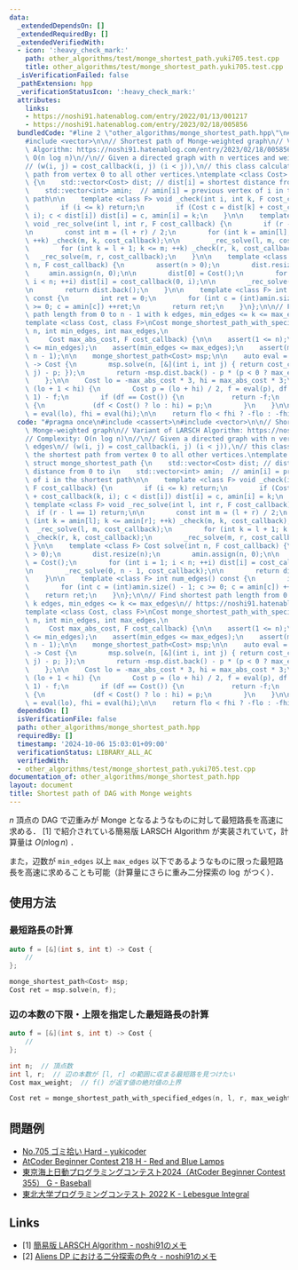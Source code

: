 ```yaml
---
data:
  _extendedDependsOn: []
  _extendedRequiredBy: []
  _extendedVerifiedWith:
  - icon: ':heavy_check_mark:'
    path: other_algorithms/test/monge_shortest_path.yuki705.test.cpp
    title: other_algorithms/test/monge_shortest_path.yuki705.test.cpp
  _isVerificationFailed: false
  _pathExtension: hpp
  _verificationStatusIcon: ':heavy_check_mark:'
  attributes:
    links:
    - https://noshi91.hatenablog.com/entry/2022/01/13/001217
    - https://noshi91.hatenablog.com/entry/2023/02/18/005856
  bundledCode: "#line 2 \"other_algorithms/monge_shortest_path.hpp\"\n#include <cassert>\n\
    #include <vector>\n\n// Shortest path of Monge-weighted graph\n// Variant of LARSCH\
    \ Algorithm: https://noshi91.hatenablog.com/entry/2023/02/18/005856\n// Complexity:\
    \ O(n log n)\n//\n// Given a directed graph with n vertices and weighted edges\n\
    // (w(i, j) = cost_callback(i, j) (i < j)),\n// this class calculates the shortest\
    \ path from vertex 0 to all other vertices.\ntemplate <class Cost> struct monge_shortest_path\
    \ {\n    std::vector<Cost> dist; // dist[i] = shortest distance from 0 to i\n\
    \    std::vector<int> amin;  // amin[i] = previous vertex of i in the shortest\
    \ path\n\n    template <class F> void _check(int i, int k, F cost_callback) {\n\
    \        if (i <= k) return;\n        if (Cost c = dist[k] + cost_callback(k,\
    \ i); c < dist[i]) dist[i] = c, amin[i] = k;\n    }\n\n    template <class F>\
    \ void _rec_solve(int l, int r, F cost_callback) {\n        if (r - l == 1) return;\n\
    \n        const int m = (l + r) / 2;\n        for (int k = amin[l]; k <= amin[r];\
    \ ++k) _check(m, k, cost_callback);\n\n        _rec_solve(l, m, cost_callback);\n\
    \        for (int k = l + 1; k <= m; ++k) _check(r, k, cost_callback);\n     \
    \   _rec_solve(m, r, cost_callback);\n    }\n\n    template <class F> Cost solve(int\
    \ n, F cost_callback) {\n        assert(n > 0);\n        dist.resize(n);\n   \
    \     amin.assign(n, 0);\n\n        dist[0] = Cost();\n        for (int i = 1;\
    \ i < n; ++i) dist[i] = cost_callback(0, i);\n\n        _rec_solve(0, n - 1, cost_callback);\n\
    \n        return dist.back();\n    }\n\n    template <class F> int num_edges()\
    \ const {\n        int ret = 0;\n        for (int c = (int)amin.size() - 1; c\
    \ >= 0; c = amin[c]) ++ret;\n        return ret;\n    }\n};\n\n// Find shortest\
    \ path length from 0 to n - 1 with k edges, min_edges <= k <= max_edges\n// https://noshi91.hatenablog.com/entry/2022/01/13/001217\n\
    template <class Cost, class F>\nCost monge_shortest_path_with_specified_edges(int\
    \ n, int min_edges, int max_edges,\n                                         \
    \     Cost max_abs_cost, F cost_callback) {\n\n    assert(1 <= n);\n    assert(0\
    \ <= min_edges);\n    assert(min_edges <= max_edges);\n    assert(max_edges <=\
    \ n - 1);\n\n    monge_shortest_path<Cost> msp;\n\n    auto eval = [&](Cost p)\
    \ -> Cost {\n        msp.solve(n, [&](int i, int j) { return cost_callback(i,\
    \ j) - p; });\n        return -msp.dist.back() - p * (p < 0 ? max_edges : min_edges);\n\
    \    };\n\n    Cost lo = -max_abs_cost * 3, hi = max_abs_cost * 3;\n\n    while\
    \ (lo + 1 < hi) {\n        Cost p = (lo + hi) / 2, f = eval(p), df = eval(p +\
    \ 1) - f;\n        if (df == Cost()) {\n            return -f;\n        } else\
    \ {\n            (df < Cost() ? lo : hi) = p;\n        }\n    }\n\n    Cost flo\
    \ = eval(lo), fhi = eval(hi);\n\n    return flo < fhi ? -flo : -fhi;\n}\n"
  code: "#pragma once\n#include <cassert>\n#include <vector>\n\n// Shortest path of\
    \ Monge-weighted graph\n// Variant of LARSCH Algorithm: https://noshi91.hatenablog.com/entry/2023/02/18/005856\n\
    // Complexity: O(n log n)\n//\n// Given a directed graph with n vertices and weighted\
    \ edges\n// (w(i, j) = cost_callback(i, j) (i < j)),\n// this class calculates\
    \ the shortest path from vertex 0 to all other vertices.\ntemplate <class Cost>\
    \ struct monge_shortest_path {\n    std::vector<Cost> dist; // dist[i] = shortest\
    \ distance from 0 to i\n    std::vector<int> amin;  // amin[i] = previous vertex\
    \ of i in the shortest path\n\n    template <class F> void _check(int i, int k,\
    \ F cost_callback) {\n        if (i <= k) return;\n        if (Cost c = dist[k]\
    \ + cost_callback(k, i); c < dist[i]) dist[i] = c, amin[i] = k;\n    }\n\n   \
    \ template <class F> void _rec_solve(int l, int r, F cost_callback) {\n      \
    \  if (r - l == 1) return;\n\n        const int m = (l + r) / 2;\n        for\
    \ (int k = amin[l]; k <= amin[r]; ++k) _check(m, k, cost_callback);\n\n      \
    \  _rec_solve(l, m, cost_callback);\n        for (int k = l + 1; k <= m; ++k)\
    \ _check(r, k, cost_callback);\n        _rec_solve(m, r, cost_callback);\n   \
    \ }\n\n    template <class F> Cost solve(int n, F cost_callback) {\n        assert(n\
    \ > 0);\n        dist.resize(n);\n        amin.assign(n, 0);\n\n        dist[0]\
    \ = Cost();\n        for (int i = 1; i < n; ++i) dist[i] = cost_callback(0, i);\n\
    \n        _rec_solve(0, n - 1, cost_callback);\n\n        return dist.back();\n\
    \    }\n\n    template <class F> int num_edges() const {\n        int ret = 0;\n\
    \        for (int c = (int)amin.size() - 1; c >= 0; c = amin[c]) ++ret;\n    \
    \    return ret;\n    }\n};\n\n// Find shortest path length from 0 to n - 1 with\
    \ k edges, min_edges <= k <= max_edges\n// https://noshi91.hatenablog.com/entry/2022/01/13/001217\n\
    template <class Cost, class F>\nCost monge_shortest_path_with_specified_edges(int\
    \ n, int min_edges, int max_edges,\n                                         \
    \     Cost max_abs_cost, F cost_callback) {\n\n    assert(1 <= n);\n    assert(0\
    \ <= min_edges);\n    assert(min_edges <= max_edges);\n    assert(max_edges <=\
    \ n - 1);\n\n    monge_shortest_path<Cost> msp;\n\n    auto eval = [&](Cost p)\
    \ -> Cost {\n        msp.solve(n, [&](int i, int j) { return cost_callback(i,\
    \ j) - p; });\n        return -msp.dist.back() - p * (p < 0 ? max_edges : min_edges);\n\
    \    };\n\n    Cost lo = -max_abs_cost * 3, hi = max_abs_cost * 3;\n\n    while\
    \ (lo + 1 < hi) {\n        Cost p = (lo + hi) / 2, f = eval(p), df = eval(p +\
    \ 1) - f;\n        if (df == Cost()) {\n            return -f;\n        } else\
    \ {\n            (df < Cost() ? lo : hi) = p;\n        }\n    }\n\n    Cost flo\
    \ = eval(lo), fhi = eval(hi);\n\n    return flo < fhi ? -flo : -fhi;\n}\n"
  dependsOn: []
  isVerificationFile: false
  path: other_algorithms/monge_shortest_path.hpp
  requiredBy: []
  timestamp: '2024-10-06 15:03:01+09:00'
  verificationStatus: LIBRARY_ALL_AC
  verifiedWith:
  - other_algorithms/test/monge_shortest_path.yuki705.test.cpp
documentation_of: other_algorithms/monge_shortest_path.hpp
layout: document
title: Shortest path of DAG with Monge weights
---
```


$n$ 頂点の DAG で辺重みが Monge となるようなものに対して最短路長を高速に求める． [1] で紹介されている簡易版 LARSCH Algorithm が実装されていて，計算量は $O(n \log n)$ ．

また，辺数が `min_edges` 以上 `max_edges` 以下であるようなものに限った最短路長を高速に求めることも可能（計算量にさらに重み二分探索の $\log$ がつく）．

## 使用方法

### 最短路長の計算

```cpp
auto f = [&](int s, int t) -> Cost {
    //
};

monge_shortest_path<Cost> msp;
Cost ret = msp.solve(n, f);
```

### 辺の本数の下限・上限を指定した最短路長の計算

```cpp
auto f = [&](int s, int t) -> Cost {
    //
};

int n;  // 頂点数
int l, r;  // 辺の本数が [l, r] の範囲に収まる最短路を見つけたい
Cost max_weight;  // f() が返す値の絶対値の上界

Cost ret = monge_shortest_path_with_specified_edges(n, l, r, max_weight, f);
```

## 問題例

- [No.705 ゴミ拾い Hard - yukicoder](https://yukicoder.me/problems/no/705)
- [AtCoder Beginner Contest 218 H - Red and Blue Lamps](https://atcoder.jp/contests/abc218/tasks/abc218_h)
- [東京海上日動プログラミングコンテスト2024（AtCoder Beginner Contest 355） G - Baseball](https://atcoder.jp/contests/abc355/tasks/abc355_g)
- [東北大学プログラミングコンテスト 2022 K - Lebesgue Integral](https://atcoder.jp/contests/tupc2022/tasks/tupc2022_k)

## Links

- [1] [簡易版 LARSCH Algorithm - noshi91のメモ](https://noshi91.hatenablog.com/entry/2023/02/18/005856)
- [2] [Aliens DP における二分探索の色々 - noshi91のメモ](https://noshi91.hatenablog.com/entry/2023/11/20/052227#fn-c9578a2a)

